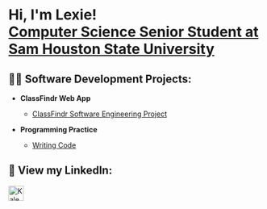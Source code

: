 <h1>Hi, I'm Lexie! <br/> <a href="https://www.linkedin.com/in/kaley-bardwell-4640ab30b//">Computer Science Senior Student at Sam Houston State University</a>

<h2>👨‍💻 Software Development Projects:</h2>

- <b>ClassFindr Web App</b>
  - [ClassFindr Software Engineering Project](https://github.com/lb0507/ClassFindr)
    
- <b>Programming Practice </b>
  - [Writing Code](https://github.com/lb0507/DSA-Practice)




<h2> 🤳 View my LinkedIn:</h2>

[<img align="left" alt="KaleyBardwell | LinkedIn" width="30px" src="https://cdn.jsdelivr.net/npm/simple-icons@v3/icons/linkedin.svg" />][linkedin]

[linkedin]: https://www.linkedin.com/in/kaley-bardwell-4640ab30b/

<!--
**lb0507/lb0507** is a ✨ _special_ ✨ repository because its `README.md` (this file) appears on your GitHub profile.

Here are some ideas to get you started:

- 🔭 I’m currently working on ...
- 🌱 I’m currently learning ...
- 👯 I’m looking to collaborate on ...
- 🤔 I’m looking for help with ...
- 💬 Ask me about ...
- 📫 How to reach me: ...
- 😄 Pronouns: ...
- ⚡ Fun fact: ...
-->
